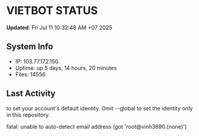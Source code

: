 # VIETBOT STATUS
**Updated**: Fri Jul 11 10:32:48 AM +07 2025

## System Info
- IP: 103.77.172.150
- Uptime: up 5 days, 14 hours, 20 minutes
- Files: 14556

## Last Activity

to set your account's default identity.
Omit --global to set the identity only in this repository.

fatal: unable to auto-detect email address (got 'root@vinh3690.(none)')
